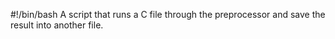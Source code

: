 #!/bin/bash
A script that runs a C file through the preprocessor and save the result into another file.
